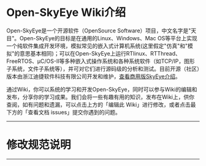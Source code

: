 # Open-SkyEye Wiki介绍

Open-SkyEye是一个开源软件（OpenSource Software）项目，中文名字是"天目"。Open-SkyEye的目标是在通用的Linux、Windows、Mac OS等平台上实现一个纯软件集成开发环境，模拟常见的嵌入式计算机系统(这里假定"仿真"和"模拟"的意思基本相同)；可以在Open-SkyEye上运行RTlinux、RTThread、FreeRTOS、μC/OS-II等多种嵌入式操作系统和各种系统软件（如TCP/IP，图形子系统，文件子系统等），并可对它们进行源码级的分析和测试。目前开源（社区）版本由浙江迪捷软件科技有限公司开发和维护，[查看商用版SkyEye介绍](https://www.digiproto.com/product/24.html)。

通过Wiki，你可以系统的学习和开发Open-SkyEye，同时可以参与Wiki的编辑和发布，分享你的学习成果。我们会将一些有趣有用的知识，发布在Wiki上，供你查阅，如有问题和遗漏，可以点击上方的「编辑此 Wiki」进行修改，或者点击最下方的「查看文档 issues」提交你遇到的问题。

****

# 修改规范说明

****